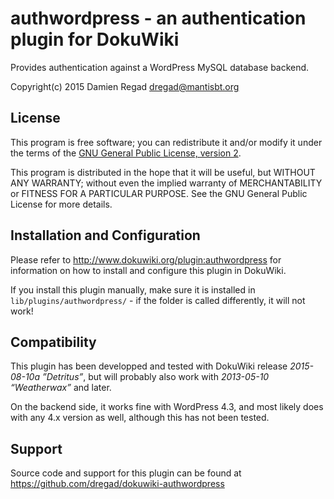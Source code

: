 # authwordpress - an authentication plugin for DokuWiki

Provides authentication against a WordPress MySQL database backend.

Copyright(c) 2015 Damien Regad <dregad@mantisbt.org>


## License

This program is free software; you can redistribute it and/or modify
it under the terms of the
[GNU General Public License, version 2](http://www.gnu.org/licenses/gpl-2.0.html).

This program is distributed in the hope that it will be useful,
but WITHOUT ANY WARRANTY; without even the implied warranty of
MERCHANTABILITY or FITNESS FOR A PARTICULAR PURPOSE.  See the
GNU General Public License for more details.


## Installation and Configuration

Please refer to http://www.dokuwiki.org/plugin:authwordpress for information
on how to install and configure this plugin in DokuWiki.

If you install this plugin manually, make sure it is installed in
`lib/plugins/authwordpress/` - if the folder is called differently,
it will not work!


## Compatibility

This plugin has been developped and tested with DokuWiki release *2015-08-10a
”Detritus”*, but will probably also work with *2013-05-10 “Weatherwax”* and
later.

On the backend side, it works fine with WordPress 4.3, and most likely does
with any 4.x version as well, although this has not been tested.


## Support

Source code and support for this plugin can be found at
https://github.com/dregad/dokuwiki-authwordpress
